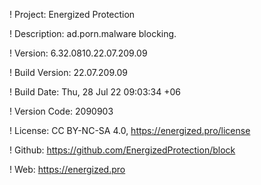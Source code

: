 ! Project: Energized Protection

! Description: ad.porn.malware blocking.

! Version: 6.32.0810.22.07.209.09

! Build Version: 22.07.209.09

! Build Date: Thu, 28 Jul 22 09:03:34 +06

! Version Code: 2090903

! License: CC BY-NC-SA 4.0, https://energized.pro/license

! Github: https://github.com/EnergizedProtection/block

! Web: https://energized.pro
